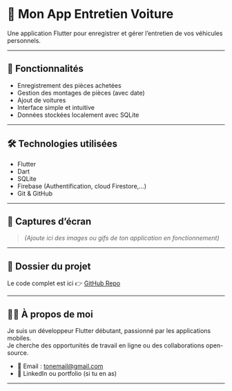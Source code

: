 # 🚗 Mon App Entretien Voiture

Une application Flutter pour enregistrer et gérer l’entretien de vos véhicules personnels.

---

## 📱 Fonctionnalités

- Enregistrement des pièces achetées
- Gestion des montages de pièces (avec date)
- Ajout de voitures
- Interface simple et intuitive
- Données stockées localement avec SQLite

---

## 🛠️ Technologies utilisées

- Flutter
- Dart
- SQLite
- Firebase (Authentification, cloud Firestore,...)
- Git & GitHub

---

## 🎥 Captures d’écran

> *(Ajoute ici des images ou gifs de ton application en fonctionnement)*

---

## 📂 Dossier du projet

Le code complet est ici 👉 [GitHub Repo](https://github.com/Miary-zo/mon_app_entretien_voiture)

---

## 👨‍💻 À propos de moi

Je suis un développeur Flutter débutant, passionné par les applications mobiles.  
Je cherche des opportunités de travail en ligne ou des collaborations open-source.

- 📧 Email : tonemail@gmail.com
- 🔗 LinkedIn ou portfolio (si tu en as)

---
